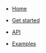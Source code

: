 <!-- _navbar.md -->

- [Home](/)

- [Get started](quickstart.md)

- [API](api)

- [Examples](examples)
